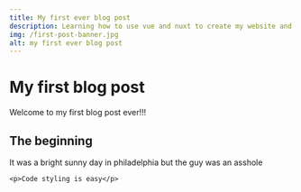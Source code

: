 ```yaml
---
title: My first ever blog post
description: Learning how to use vue and nuxt to create my website and blog
img: /first-post-banner.jpg
alt: my first ever blog post
---
```


# My first blog post

Welcome to my first blog post ever!!!

## The beginning

It was a bright sunny day in philadelphia but the guy was an asshole
```html[my-first-blog-post.md]
<p>Code styling is easy</p>
```
